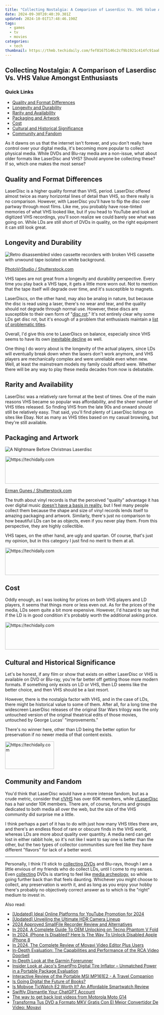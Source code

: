 ```yaml
---
title: "Collecting Nostalgia: A Comparison of Laserdisc Vs. VHS Value Amongst Enthusiasts"
date: 2024-09-30T20:40:39.301Z
updated: 2024-10-01T17:48:46.190Z
tags:
  - games
  - tv
  - movies
categories:
  - tech
thumbnail: https://thmb.techidaily.com/fef81675146c2cf9b1921c414fc91aab36a574a8ba9bd42eb42d2b4118536e73.jpg
---
```


## Collecting Nostalgia: A Comparison of Laserdisc Vs. VHS Value Amongst Enthusiasts

### Quick Links

* [Quality and Format Differences](https://fake-location.techidaily.com/life360-learn-how-everything-works-on-tecno-spark-10-5g-drfone-by-drfone-virtual-android/)
* [Longevity and Durability](https://extra-resources.techidaily.com/a-beginners-guide-to-editing-digits-in-tiktoks-for-2024/)
* [Rarity and Availability](https://facebook-video-content.techidaily.com/new-scouring-social-media-locating-facebook-videos-for-2024/)
* [Packaging and Artwork](https://phone-solutions.techidaily.com/complete-guide-for-recovering-messages-files-on-nubia-red-magic-9-pro-by-fonelab-android-recover-messages/)
* [Cost](https://fox-direct.techidaily.com/updated-the-ultimate-guide-to-crafting-compelling-and-credible-documentary-scripts/)
* [Cultural and Historical Significance](https://extra-hints.techidaily.com/navigating-lut-integration-in-adobe-ae/)
* [Community and Fandom](https://instagram-clips.techidaily.com/unlocking-higher-views-on-instagram-videos/)

 As it dawns on us that the internet isn't forever, and you don't really have control over your digital media, it's becoming more popular to collect physical media. While DVDs and Blu-ray media are a non-issue, what about older formats like LaserDisc and VHS? Should anyone be collecting these? If so, which one makes the most sense?

##  Quality and Format Differences

 LaserDisc is a higher quality format than VHS, period. LaserDisc offered almost twice as many horizontal lines of detail than VHS, so there really is no comparison. However, with LaserDisc you'll have to flip the disc over partway through most films. Like me, you probably have rose-tinted memories of what VHS looked like, but if you head to YouTube and look at digitized VHS recordings, you'll soon realize we could barely see what was going on. While LDs are still short of DVDs in quality, on the right equipment it can still look great.

##  Longevity and Durability

![Retro disassembled video cassette recorders with broken VHS cassette with unwound tape isolated on white background.](https://static1.howtogeekimages.com/wordpress/wp-content/uploads/2024/06/vhs-tape-stuck-in-player-with-tape-visible.jpg) 

[PhotoVrStudio / Shutterstock.com](https://www.shutterstock.com/image-photo/retro-disassembled-video-cassette-recorders-broken-2300677303)

 VHS tapes are not great from a longevity and durability perspective. Every time you play back a VHS tape, it gets a little more worn out. Not to mention that the tape itself will degrade over time, and it's susceptible to magnets.

 LaserDiscs, on the other hand, may also be analog in nature, but because the disc is read using a laser, there's no wear and tear, and the quality should not degrade through normal use. However, these discs are susceptible to their own form of "[disc rot](https://location-social.techidaily.com/how-to-fake-snapchat-location-without-jailbreak-on-honor-x8b-drfone-by-drfone-virtual-android/)." It's not entirely clear why some LDs get disc rot, but it's enough of a problem that enthusiasts maintain a [list of problematic titles](https://www.lddb.com/laserrot.php).

 Overall, I'd give this one to LaserDiscs on balance, especially since VHS seems to have its own [inevitable decline](https://www.scanmyphotos.com/blog/2019/07/how-to-digitize-vhs-tapes.html) as well.

 One thing I do worry about is the longevity of the actual players, since LDs will eventually break down when the lasers don't work anymore, and VHS players are mechanically complex and were unreliable even when new. Well, at least the mainstream models my family could afford were. Whether there will be any way to play these media decades from now is debatable.

##  Rarity and Availability

 LaserDisc was a relatively rare format at the best of times. One of the main reasons VHS became so popular was affordability, and the sheer number of VHS titles released. So finding VHS from the late 90s and onward should still be relatively easy. That said, you'll find plenty of LaserDisc listings on sites like Ebay. Not as many as VHS titles based on my casual browsing, but they're still available.

##  Packaging and Artwork

![A NIghtmare Before Christmas Laserdisc](https://static1.howtogeekimages.com/wordpress/wp-content/uploads/2024/06/a-nightmare-before-christmas-laserdisc.jpg) 

<!-- affiliate ads begin -->
<a href="https://appsumo.8odi.net/c/5597632/2044586/7443" target="_top" id="2044586">
  <img src="//a.impactradius-go.com/display-ad/7443-2044586" border="0" alt="https://techidaily.com" width="728" height="90"/>
</a>
<img height="0" width="0" src="https://appsumo.8odi.net/i/5597632/2044586/7443" style="position:absolute;visibility:hidden;" border="0" />
<!-- affiliate ads end -->

[Erman Gunes / Shutterstock.com](https://www.shutterstock.com/image-photo/ankara-turkey-january-19-2023-old-2251853805)

 The truth about vinyl records is that the perceived "quality" advantage it has over digital music [doesn't have a basis in reality](https://www.youtube.com/watch?v=lzRvSWPZQYk), but I feel many people collect them because the shape and size of vinyl records lends itself to amazing packaging and artwork. Similarly, there's just no comparison to how beautiful LDs can be as objects, even if you never play them. From this perspective, they are highly collectible.

 VHS tapes, on the other hand, are ugly and spartan. Of course, that's just my opinion, but in this category I just find no merit to them at all.

<!-- affiliate ads begin -->
<a href="https://appsumo.8odi.net/c/5597632/2130869/7443" target="_top" id="2130869">
  <img src="//a.impactradius-go.com/display-ad/7443-2130869" border="0" alt="https://techidaily.com" width="600" height="90"/>
</a>
<img height="0" width="0" src="https://appsumo.8odi.net/i/5597632/2130869/7443" style="position:absolute;visibility:hidden;" border="0" />
<!-- affiliate ads end -->

##  Cost

 Oddly enough, as I was looking for prices on both VHS players and LD players, it seems that things more or less even out. As for the prices of the media, LDs seem quite a bit more expensive. However, I'd hazard to say that if the LD is in good condition it's probably worth the additional asking price.

<!-- affiliate ads begin -->
<a href="https://ursime.pxf.io/c/5597632/2136536/16384" target="_top" id="2136536">
  <img src="//a.impactradius-go.com/display-ad/16384-2136536" border="0" alt="https://techidaily.com" width="728" height="90"/>
</a>
<img height="0" width="0" src="https://ursime.pxf.io/i/5597632/2136536/16384" style="position:absolute;visibility:hidden;" border="0" />
<!-- affiliate ads end -->

##  Cultural and Historical Significance

 Let's be honest, if any film or show that exists on either LaserDisc or VHS is available on DVD or Blu-ray, you're far better off getting those more modern formats. If something only exists on LD or VHS, then LD seems like the better choice, and then VHS should be a last resort.

 However, there is the nostalgia factor with VHS, and in the case of LDs, there might be historical value to some of them. After all, for a long time the widescreen LaserDisc releases of the original Star Wars trilogy was the only untouched version of the original theatrical edits of those movies, untouched by George Lucas' "improvements."

 There's no winner here, other than LD being the better option for preservation if no newer media of that content exists.

<!-- affiliate ads begin -->
<a href="https://aligracehair.sjv.io/c/5597632/2135396/19272" target="_top" id="2135396">
  <img src="//a.impactradius-go.com/display-ad/19272-2135396" border="0" alt="https://techidaily.com" width="160" height="90"/>
</a>
<img height="0" width="0" src="https://aligracehair.sjv.io/i/5597632/2135396/19272" style="position:absolute;visibility:hidden;" border="0" />
<!-- affiliate ads end -->

##  Community and Fandom

 You'd think that LaserDisc would have a more intense fandom, but as a crude metric, consider that [r/VHS](https://www.reddit.com/r/VHS/) has over 60K members, while [r/LaserDisc](https://www.reddit.com/r/LaserDisc/) has a hair under 10K members. There are, of course, forums and groups dedicated to both media all over the web, but the size of the VHS community did surprise me a little.

 I think perhaps a part of it has to do with just how many VHS titles there are, and there's an endless flood of rare or obscure finds in the VHS world, whereas LDs are more about quality over quantity. A media nerd can get lost in either rabbit hole, so it's not like I want to say one is better than the other, but the two types of collector communities sure feel like they have different "flavors" for lack of a better word.

---

 Personally, I think I'll stick to [collecting DVDs](https://extra-lessons.techidaily.com/instantaneous-infiltration-of-lost-reddit-threads/) and Blu-rays, though I am a little envious of my friends who do collect LDs, until I come to my senses. Even [collecting](https://instagram-video-files.techidaily.com/condense-cinematography-to-instagrams-max-on-macos-for-2024/) DVDs is starting to feel like [media archeology](https://some-techniques.techidaily.com/new-high-quality-hd-videos-at-a-tap-top-10-android-choices/), so while going further back than that feels daunting. Whichever you might choose to collect, any preservation is worth it, and as long as you enjoy your hobby there's probably no objectively correct answer as to which is the "right" medium to invest in.

<ins class="adsbygoogle"
     style="display:block"
     data-ad-format="autorelaxed"
     data-ad-client="ca-pub-7571918770474297"
     data-ad-slot="1223367746"></ins>

<ins class="adsbygoogle"
     style="display:block"
     data-ad-client="ca-pub-7571918770474297"
     data-ad-slot="8358498916"
     data-ad-format="auto"
     data-full-width-responsive="true"></ins>

<span class="atpl-alsoreadstyle">Also read:</span>
<div><ul>
<li><a href="https://fox-links.techidaily.com/updated-ideal-online-platforms-for-youtube-promotion-for-2024/"><u>[Updated] Ideal Online Platforms for YouTube Promotion for 2024</u></a></li>
<li><a href="https://fox-boxes.techidaily.com/updated-unveiling-the-ultimate-hdr-camera-lineup/"><u>[Updated] Unveiling the Ultimate HDR Camera Lineup</u></a></li>
<li><a href="https://screen-video-capture.techidaily.com/2024-approved-smallfile-recorder-review-and-alternatives/"><u>2024 Approved SmallFile Recorder Review and Alternatives</u></a></li>
<li><a href="https://unlock-android.techidaily.com/in-2024-a-complete-guide-to-oem-unlocking-on-tecno-phantom-v-fold-by-drfone-android/"><u>In 2024, A Complete Guide To OEM Unlocking on Tecno Phantom V Fold</u></a></li>
<li><a href="https://ios-unlock.techidaily.com/in-2024-iphone-is-disabled-here-is-the-way-to-unlock-disabled-apple-iphone-8-by-drfone-ios/"><u>In 2024, iPhone Is Disabled? Here Is The Way To Unlock Disabled Apple iPhone 8</u></a></li>
<li><a href="https://some-approaches.techidaily.com/in-2024-the-complete-review-of-movavi-video-editor-plus-users/"><u>In 2024, The Complete Review of Movavi Video Editor Plus Users</u></a></li>
<li><a href="https://buynow-marvelous.techidaily.com/in-depth-evaluation-the-capabilities-and-performance-of-the-rca-video-doorbell/"><u>In-Depth Evaluation: The Capabilities and Performance of the RCA Video Doorbell</u></a></li>
<li><a href="https://buynow-marvelous.techidaily.com/in-depth-look-at-the-garmin-forerunner/"><u>In-Depth Look at the Garmin Forerunner</u></a></li>
<li><a href="https://buynow-marvelous.techidaily.com/insider-look-at-jacos-smartpro-digital-tire-inflator-unmatched-power-in-a-portable-package-evaluation/"><u>Insider Look at Jaco's SmartPro Digital Tire Inflator – Unmatched Power in a Portable Package Evaluation</u></a></li>
<li><a href="https://buynow-marvelous.techidaily.com/interactive-review-of-the-portable-msi-mp161e2-a-travel-companion/"><u>Interactive Review of the Portable MSI MP161E2 - A Travel Companion</u></a></li>
<li><a href="https://buynow-marvelous.techidaily.com/is-going-digital-the-future-of-books/"><u>Is Going Digital the Future of Books?</u></a></li>
<li><a href="https://buynow-marvelous.techidaily.com/is-mobvoe-ticwatch-e2-worth-it-an-affordable-smartwatch-review/"><u>Is Mobvoe TicWatch E2 Worth It? An Affordable Smartwatch Review</u></a></li>
<li><a href="https://tech-savvy.techidaily.com/swiftly-dismantle-your-chatgpt-account/"><u>Swiftly Dismantle Your ChatGPT Account</u></a></li>
<li><a href="https://techidaily.com/the-way-to-get-back-lost-videos-from-motorola-moto-g14-by-fonelab-android-recover-video/"><u>The way to get back lost videos from Motorola Moto G14</u></a></li>
<li><a href="https://tech-savvy.techidaily.com/transforma-tus-dvd-a-formato-mkv-gratis-con-el-mejor-convertidor-de-video-movavi/"><u>Transforma Tus DVD a Formato MKV Gratis Con El Mejor Convertidor De Video: Movavi</u></a></li>
</ul></div>


